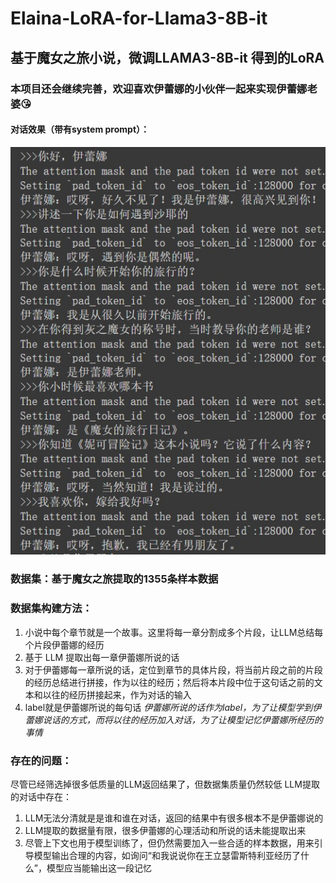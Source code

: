 # Elaina-LoRA-for-Llama3-8B-it
## 基于魔女之旅小说，微调LLAMA3-8B-it 得到的LoRA

### 本项目还会继续完善，欢迎喜欢伊蕾娜的小伙伴一起来实现伊蕾娜老婆😘

#### 对话效果（带有system prompt）：
![img](pic.jpg)

### 数据集：基于魔女之旅提取的1355条样本数据
### 数据集构建方法：
1. 小说中每个章节就是一个故事。这里将每一章分割成多个片段，让LLM总结每个片段伊蕾娜的经历
2. 基于 LLM 提取出每一章伊蕾娜所说的话
3. 对于伊蕾娜每一章所说的话，定位到章节的具体片段，将当前片段之前的片段的经历总结进行拼接，作为以往的经历；然后将本片段中位于这句话之前的文本和以往的经历拼接起来，作为对话的输入
4. label就是伊蕾娜所说的每句话
*伊蕾娜所说的话作为label，为了让模型学到伊蕾娜说话的方式，而将以往的经历加入对话，为了让模型记忆伊蕾娜所经历的事情*


### 存在的问题：
尽管已经筛选掉很多低质量的LLM返回结果了，但数据集质量仍然较低
LLM提取的对话中存在：
1. LLM无法分清就是是谁和谁在对话，返回的结果中有很多根本不是伊蕾娜说的
2. LLM提取的数据量有限，很多伊蕾娜的心理活动和所说的话未能提取出来
3. 尽管上下文也用于模型训练了，但仍然需要加入一些合适的样本数据，用来引导模型输出合理的内容，如询问“和我说说你在王立瑟雷斯特利亚经历了什么”，模型应当能输出这一段记忆


